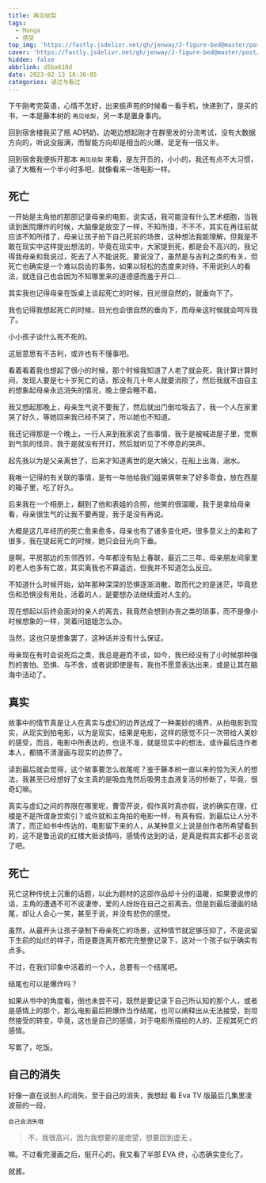 ```yaml
---
title: 再见绘梨
tags:
  - Manga
  - 感受
top_img: 'https://fastly.jsdelivr.net/gh/jenway/J-figure-bed@master/post/2023/ERI/ERI2.jpg'
cover: 'https://fastly.jsdelivr.net/gh/jenway/J-figure-bed@master/post/2023/ERI/ERI.jpg'
hidden: false
abbrlink: d5ba610d
date: 2023-02-13 18:36:05
categories: 读过与看过
---
```


<meting-js
    server="netease"
    type="song"
    autoplay="false"
    id="30148143">
</meting-js>

下午刚考完英语，心情不怎好，出来振声苑的时候看一看手机，快递到了，是买的书，一本是藤本树的 `再见绘梨`，另一本是置身事内。

回到宿舍楼我买了瓶 AD钙奶，边喝边想起刚才在群里发的分流考试，没有大数据方向的，听说没报满，而智能方向却是相当的火爆，足足有一倍又半。

回到宿舍我便拆开那本 `再见绘梨` 来看，是左开页的，小小的，我还有点不大习惯，读了大概有一个半小时多吧，就像看来一场电影一样。

## 死亡

一开始是主角拍的那部记录母亲的电影，说实话，我可能没有什么艺术细胞，当我读到医院爆炸的时候，大脑像是放空了一样，不知所措，不不不，其实在再往前就应该不知所措了，母亲让孩子拍下自己死前的场景，这种想法我能理解，但我是不敢在现实中这样提出想法的，毕竟在现实中，大家提到死，都是会不高兴的，我记得我母亲和我说过，死去了人不能说死，要说没了，虽然是与吉利之类的有关，但死亡也确实是一个难以启齿的事务，如果以轻松的态度来对待，不用说别人的看法，就连自己也会因为不知哪里来的道德感而羞于开口...

其实我也记得母亲在饭桌上谈起死亡的时候，目光很自然的，就垂向下了。

我也记得我想起死亡的时候，目光也会很自然的垂向下，而母亲这时候就会呵斥我了。

小小孩子谈什么死不死的。

这层意思有不吉利，或许也有不懂事吧。

看着看着我也想起了很小的时候，那个时候我知道了人老了就会死，我计算计算时间，发现人要是七十岁死亡的话，那没有几十年人就要消陨了，然后我就不由自主的想象起母亲永远消失的情况，晚上便会睡不着。

我又想起那晚上，母亲生气说不要我了，然后就出门倒垃圾去了，我一个人在家里哭了好久，等她回来我已经不哭了，所以她也不知道。

我还记得那是一个晚上，一行人来到我家说了些事情，我于是被喊进屋子里，觉察到气氛的怪异，我于是就没有开灯，然后就听见了不停息的哭声。

起先我以为是父亲离世了，后来才知道离世的是大姨父，在船上出海，溺水。

我唯一记得的有关联的事情，是有一年他给我们姐弟俩带来了好多零食，放在西屋的箱子里，吃了好久。

后来我在一个相册上，翻到了他和表姐的合照，他笑的很温暖，我于是拿给母亲看，母亲很生气的让我不要再提，我于是没有再说。

大概是这几年经历的死亡愈来愈多，母亲也有了诸多变化吧，很多意义上的柔和了很多，我在提起死亡的时候，她只会目光向下垂。

是啊，平房那边的东邻西邻，今年都没有贴上春联，最近二三年，母亲朋友间家里的老人也多有亡故，其实离我也不算遥远，但我并不知道怎么反应。

不知道什么时候开始，幼年那种深深的恐惧逐渐消散，取而代之的是迷茫，毕竟悲伤和恐惧没有用处，活着的人，是要想办法继续面对人生的。

现在想起以后终会面对的亲人的离去，我竟然会想到办丧之类的琐事，而不是像小时候想象的一样，哭着问姐姐怎么办。

当然，这也只是想象罢了，这种话并没有什么保证。

母亲现在有时会说死后之类，我总是避而不谈，如今，我已经没有了小时候那种强烈的害怕、恐惧、与不舍，或者说即使是有，我也不愿意表达出来，或是让其在脑海中活动了。

## 真实

故事中的情节真是让人在真实与虚幻的边界达成了一种美妙的境界，从拍电影到现实，从现实到拍电影，以为是现实，结果是电影，这样的感觉不只一次带给人美妙的感受，而且，电影中所表达的，也说不准，就是现实中的想法，或许最后连作者本人，都搞不清漫画与现实的边界了。

读到最后就会觉得，这个故事要怎么收尾呢？鉴于藤本树一直以来的惊为天人的想法，我甚至已经想好了女主真的是吸血鬼然后吸男主血液复活的桥断了，毕竟，很奇幻嘛。

真实与虚幻之间的界限在哪里呢，曹雪芹说，假作真时真亦假，说的确实在理，红楼是不是所谓身世索引？或许就和主角拍的电影一样，有真有假，到最后让人分不清了，而正如书中传达的，电影留下来的人，从某种意义上说是创作者所希望看到的，这不是鲁迅说的红楼大抵谈情吗，感情传达到的话，是真是假其实都不必言说了吧。

## 死亡

死亡这种传统上沉重的话题，以此为题材的这部作品却十分的温暖，如果要说惨的话，主角的遭遇不可不说凄惨，爱的人纷纷在自己之前离去，但是到最后漫画的结尾，却让人会心一笑，甚至于说，并没有悲伤的感觉。

虽然，从最开头让孩子录制下母亲死亡的场景，这种情节就足够压抑了，不是说留下生前的灿烂的样子，而是要连离开都完完整整记录下，这对一个孩子似乎确实有点多。

不过，在我们印象中活着的一个人，总要有一个结尾吧。

结尾也可以是爆炸吗？

如果从书中的角度看，倒也未尝不可，既然是要记录下自己所认知的那个人，或者是感情上的那个，那么电影最后把爆炸当作结尾，也可以阐释出从无法接受，到坦然接受的转变，毕竟，这也是自己的感情，对于电影所描绘的人的、正视其死亡的感情。

写累了，吃饭。

## 自己的消失

好像一直在说别人的消失，至于自己的消失，我想起 看 Eva TV 版最后几集里凌波丽的一段，

`自己会消失哦`

> 不，我很高兴，因为我想要的是绝望，想要回到虚无 。

嘛。不过看完漫画之后，挺开心的，我又看了半部 EVA 终，心态确实变化了。

就酱。
